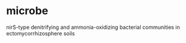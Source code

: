 # microbe
nirS-type denitrifying and ammonia-oxidizing bacterial communities in ectomycorrhizosphere soils
